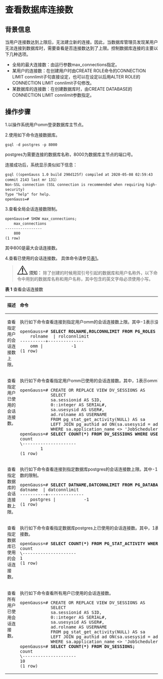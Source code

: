 # 查看数据库连接数<a name="ZH-CN_TOPIC_0246507953"></a>

## 背景信息<a name="zh-cn_topic_0237121094_zh-cn_topic_0059779140_s4018f18115b340a780a46830079d366b"></a>

当用户连接数达到上限后，无法建立新的连接。因此，当数据库管理员发现某用户无法连接到数据库时，需要查看是否连接数达到了上限。控制数据库连接的主要以下几种选项。

-   全局的最大连接数：由运行参数max\_connections指定。
-   某用户的连接数：在创建用户时由CREATE ROLE命令的CONNECTION LIMIT connlimit子句直接设定，也可以在设定以后用ALTER ROLE的CONNECTION LIMIT connlimit子句修改。
-   某数据库的连接数：在创建数据库时，由CREATE DATABASE的CONNECTION LIMIT connlimit参数指定。

## 操作步骤<a name="zh-cn_topic_0237121094_zh-cn_topic_0059779140_sde106f089f2c443e869945d573576c09"></a>

1.以操作系统用户omm登录数据库主节点。

2.使用如下命令连接数据库。

```
gsql -d postgres -p 8000
```
postgres为需要连接的数据库名称，8000为数据库主节点的端口号。

连接成功后，系统显示类似如下信息：

```
gsql ((openGauss 1.0 build 290d125f) compiled at 2020-05-08 02:59:43 commit 2143 last mr 131）
Non-SSL connection (SSL connection is recommended when requiring high-security)
Type "help" for help.
openGauss=#
```

3.查看全局会话连接数限制。

```
openGauss=# SHOW max_connections;
    max_connections
-----------------
    800
(1 row)
```

其中800是最大会话连接数。

4.查看已使用的会话连接数。
具体命令请参见[表1](#zh-cn_topic_0237121094_zh-cn_topic_0059779140_t608a1965463e41f1b6eacd02f97a65ba)。

>![](public_sys-resources/icon-notice.png) **须知：**
>除了创建的时候用双引号引起的数据库和用户名称外，以下命令中用到的数据库名称和用户名称，其中包含的英文字母必须使用小写。

**表 1**  查看会话连接数

<a name="zh-cn_topic_0237121094_zh-cn_topic_0059779140_t608a1965463e41f1b6eacd02f97a65ba"></a>
<table><thead align="left"><tr id="zh-cn_topic_0237121094_zh-cn_topic_0059779140_re474d5b541b5498f9baca663bf6224bc"><th class="cellrowborder" valign="top" width="31.41%" id="mcps1.2.3.1.1"><p id="zh-cn_topic_0237121094_zh-cn_topic_0059779140_a51fddb8e27ca459db31fec04adab6d09"><a name="zh-cn_topic_0237121094_zh-cn_topic_0059779140_a51fddb8e27ca459db31fec04adab6d09"></a><a name="zh-cn_topic_0237121094_zh-cn_topic_0059779140_a51fddb8e27ca459db31fec04adab6d09"></a>描述</p>
</th>
<th class="cellrowborder" valign="top" width="68.58999999999999%" id="mcps1.2.3.1.2"><p id="zh-cn_topic_0237121094_zh-cn_topic_0059779140_aaae4952762a546beb00acadfa603c4e5"><a name="zh-cn_topic_0237121094_zh-cn_topic_0059779140_aaae4952762a546beb00acadfa603c4e5"></a><a name="zh-cn_topic_0237121094_zh-cn_topic_0059779140_aaae4952762a546beb00acadfa603c4e5"></a>命令</p>
</th>
</tr>
</thead>
<tbody><tr id="zh-cn_topic_0237121094_zh-cn_topic_0059779140_r666cbec5558e439fb7c632c0d4865967"><td class="cellrowborder" valign="top" width="31.41%" headers="mcps1.2.3.1.1 "><p id="zh-cn_topic_0237121094_zh-cn_topic_0059779140_a4ab36a3be5444a29a747e5d7262549ba"><a name="zh-cn_topic_0237121094_zh-cn_topic_0059779140_a4ab36a3be5444a29a747e5d7262549ba"></a><a name="zh-cn_topic_0237121094_zh-cn_topic_0059779140_a4ab36a3be5444a29a747e5d7262549ba"></a>查看指定用户的会话连接数上限。</p>
</td>
<td class="cellrowborder" valign="top" width="68.58999999999999%" headers="mcps1.2.3.1.2 "><p id="zh-cn_topic_0237121094_zh-cn_topic_0059779140_abe47459aff854610bda6e3585c4cbe7d"><a name="zh-cn_topic_0237121094_zh-cn_topic_0059779140_abe47459aff854610bda6e3585c4cbe7d"></a><a name="zh-cn_topic_0237121094_zh-cn_topic_0059779140_abe47459aff854610bda6e3585c4cbe7d"></a>执行如下命令查看连接到指定用户<span id="zh-cn_topic_0237121094_text53674635013"><a name="zh-cn_topic_0237121094_text53674635013"></a><a name="zh-cn_topic_0237121094_text53674635013"></a>omm</span>的会话连接数上限。其中-1表示没有对用户<span id="zh-cn_topic_0237121094_text2275122085016"><a name="zh-cn_topic_0237121094_text2275122085016"></a><a name="zh-cn_topic_0237121094_text2275122085016"></a>omm</span>设置连接数的限制。</p>
<a name="zh-cn_topic_0237121094_zh-cn_topic_0059779140_s6ef5ec790c7642d7809c2b134f4f64c9"></a><a name="zh-cn_topic_0237121094_zh-cn_topic_0059779140_s6ef5ec790c7642d7809c2b134f4f64c9"></a><pre class="screen" codetype="Sql" id="zh-cn_topic_0237121094_zh-cn_topic_0059779140_s6ef5ec790c7642d7809c2b134f4f64c9"><span id="zh-cn_topic_0237121094_text1943212533496"><a name="zh-cn_topic_0237121094_text1943212533496"></a><a name="zh-cn_topic_0237121094_text1943212533496"></a>openGauss=# </span><strong id="zh-cn_topic_0237121094_zh-cn_topic_0059779140_a47c7c52eace94312a5ec6bea1371dfd6"><a name="zh-cn_topic_0237121094_zh-cn_topic_0059779140_a47c7c52eace94312a5ec6bea1371dfd6"></a><a name="zh-cn_topic_0237121094_zh-cn_topic_0059779140_a47c7c52eace94312a5ec6bea1371dfd6"></a>SELECT ROLNAME,ROLCONNLIMIT FROM PG_ROLES WHERE ROLNAME='</strong><span id="zh-cn_topic_0237121094_text62961221155016"><a name="zh-cn_topic_0237121094_text62961221155016"></a><a name="zh-cn_topic_0237121094_text62961221155016"></a>omm</span><strong id="zh-cn_topic_0237121094_zh-cn_topic_0059779140_a44debaef80d74b9ca411688bacdda8a4"><a name="zh-cn_topic_0237121094_zh-cn_topic_0059779140_a44debaef80d74b9ca411688bacdda8a4"></a><a name="zh-cn_topic_0237121094_zh-cn_topic_0059779140_a44debaef80d74b9ca411688bacdda8a4"></a>';</strong>
    rolname  | rolconnlimit
----------+--------------
    <span id="zh-cn_topic_0237121094_text16246192217504"><a name="zh-cn_topic_0237121094_text16246192217504"></a><a name="zh-cn_topic_0237121094_text16246192217504"></a>omm</span> |           -1
(1 row)</pre>
</td>
</tr>
<tr id="zh-cn_topic_0237121094_zh-cn_topic_0059779140_r230b2daf81fe46bf8bc72433c5f7a173"><td class="cellrowborder" valign="top" width="31.41%" headers="mcps1.2.3.1.1 "><p id="zh-cn_topic_0237121094_zh-cn_topic_0059779140_abc49477247444d32b4bfe5b601dd801e"><a name="zh-cn_topic_0237121094_zh-cn_topic_0059779140_abc49477247444d32b4bfe5b601dd801e"></a><a name="zh-cn_topic_0237121094_zh-cn_topic_0059779140_abc49477247444d32b4bfe5b601dd801e"></a>查看指定用户已使用的会话连接数。</p>
</td>
<td class="cellrowborder" valign="top" width="68.58999999999999%" headers="mcps1.2.3.1.2 "><p id="zh-cn_topic_0237121094_zh-cn_topic_0059779140_afbdde8607a9241d1854e840c0c562471"><a name="zh-cn_topic_0237121094_zh-cn_topic_0059779140_afbdde8607a9241d1854e840c0c562471"></a><a name="zh-cn_topic_0237121094_zh-cn_topic_0059779140_afbdde8607a9241d1854e840c0c562471"></a>执行如下命令查看指定用户<span id="zh-cn_topic_0237121094_text2279192513507"><a name="zh-cn_topic_0237121094_text2279192513507"></a><a name="zh-cn_topic_0237121094_text2279192513507"></a>omm</span>已使用的会话连接数。其中，1表示<span id="zh-cn_topic_0237121094_text14366152617508"><a name="zh-cn_topic_0237121094_text14366152617508"></a><a name="zh-cn_topic_0237121094_text14366152617508"></a>omm</span>已使用的会话连接数。</p>
<a name="zh-cn_topic_0237121094_zh-cn_topic_0059779140_s8936424e3adf420bb9db8cfc23d6f677"></a><a name="zh-cn_topic_0237121094_zh-cn_topic_0059779140_s8936424e3adf420bb9db8cfc23d6f677"></a><pre class="screen" codetype="Sql" id="zh-cn_topic_0237121094_zh-cn_topic_0059779140_s8936424e3adf420bb9db8cfc23d6f677"><span id="text176615548214"><a name="text176615548214"></a><a name="text176615548214"></a>openGauss=# </span>CREATE OR REPLACE VIEW DV_SESSIONS AS
            SELECT
            sa.sessionid AS SID,
            0::integer AS SERIAL#,
            sa.usesysid AS USER#,
            ad.rolname AS USERNAME
            FROM pg_stat_get_activity(NULL) AS sa
            LEFT JOIN pg_authid ad ON(sa.usesysid = ad.oid)
            WHERE sa.application_name &lt;&gt; 'JobScheduler';
<span id="zh-cn_topic_0237121094_text644219223528"><a name="zh-cn_topic_0237121094_text644219223528"></a><a name="zh-cn_topic_0237121094_text644219223528"></a>openGauss=# </span><strong id="zh-cn_topic_0237121094_zh-cn_topic_0059779140_ab300884670ad42e1ad494b667e32f973"><a name="zh-cn_topic_0237121094_zh-cn_topic_0059779140_ab300884670ad42e1ad494b667e32f973"></a><a name="zh-cn_topic_0237121094_zh-cn_topic_0059779140_ab300884670ad42e1ad494b667e32f973"></a>SELECT COUNT(*) FROM DV_SESSIONS WHERE USERNAME='</strong><span id="zh-cn_topic_0237121094_text9326192718507"><a name="zh-cn_topic_0237121094_text9326192718507"></a><a name="zh-cn_topic_0237121094_text9326192718507"></a>omm</span><strong id="zh-cn_topic_0237121094_zh-cn_topic_0059779140_a4b74e7a62ebe4040b9c5ffc46f50ec2b"><a name="zh-cn_topic_0237121094_zh-cn_topic_0059779140_a4b74e7a62ebe4040b9c5ffc46f50ec2b"></a><a name="zh-cn_topic_0237121094_zh-cn_topic_0059779140_a4b74e7a62ebe4040b9c5ffc46f50ec2b"></a>';</strong>
count
\---------------------
        1
(1 row)</pre>
</td>
</tr>
<tr id="zh-cn_topic_0237121094_zh-cn_topic_0059779140_r104cdfb6ed214094a0590e585e5b2e85"><td class="cellrowborder" valign="top" width="31.41%" headers="mcps1.2.3.1.1 "><p id="zh-cn_topic_0237121094_zh-cn_topic_0059779140_a8409874270f64e5daffdcdec25803217"><a name="zh-cn_topic_0237121094_zh-cn_topic_0059779140_a8409874270f64e5daffdcdec25803217"></a><a name="zh-cn_topic_0237121094_zh-cn_topic_0059779140_a8409874270f64e5daffdcdec25803217"></a>查看指定数据库的会话连接数上限。</p>
</td>
<td class="cellrowborder" valign="top" width="68.58999999999999%" headers="mcps1.2.3.1.2 "><p id="zh-cn_topic_0237121094_zh-cn_topic_0059779140_aba7c110edf6241cbafeb5ca894c89607"><a name="zh-cn_topic_0237121094_zh-cn_topic_0059779140_aba7c110edf6241cbafeb5ca894c89607"></a><a name="zh-cn_topic_0237121094_zh-cn_topic_0059779140_aba7c110edf6241cbafeb5ca894c89607"></a>执行如下命令查看连接到指定数据库postgres的会话连接数上限。其中-1表示没有对数据库postgres设置连接数的限制。</p>
<a name="zh-cn_topic_0237121094_zh-cn_topic_0059779140_s43be919558d045a689ac74d52a7560e4"></a><a name="zh-cn_topic_0237121094_zh-cn_topic_0059779140_s43be919558d045a689ac74d52a7560e4"></a><pre class="screen" codetype="Sql" id="zh-cn_topic_0237121094_zh-cn_topic_0059779140_s43be919558d045a689ac74d52a7560e4"><span id="zh-cn_topic_0237121094_text8370423125212"><a name="zh-cn_topic_0237121094_text8370423125212"></a><a name="zh-cn_topic_0237121094_text8370423125212"></a>openGauss=# </span><strong id="zh-cn_topic_0237121094_zh-cn_topic_0059779140_a38e8bac171574ad39baf6a9df3563633"><a name="zh-cn_topic_0237121094_zh-cn_topic_0059779140_a38e8bac171574ad39baf6a9df3563633"></a><a name="zh-cn_topic_0237121094_zh-cn_topic_0059779140_a38e8bac171574ad39baf6a9df3563633"></a>SELECT DATNAME,DATCONNLIMIT FROM PG_DATABASE WHERE DATNAME='postgres';</strong>
datname  | datconnlimit
----------+--------------
    postgres |           -1
(1 row)</pre>
</td>
</tr>
<tr id="zh-cn_topic_0237121094_zh-cn_topic_0059779140_rcb1ea716375e46b8bd4da4deea8c96bf"><td class="cellrowborder" valign="top" width="31.41%" headers="mcps1.2.3.1.1 "><p id="zh-cn_topic_0237121094_zh-cn_topic_0059779140_af26907151de64eaeb8caa1eec6bdbd87"><a name="zh-cn_topic_0237121094_zh-cn_topic_0059779140_af26907151de64eaeb8caa1eec6bdbd87"></a><a name="zh-cn_topic_0237121094_zh-cn_topic_0059779140_af26907151de64eaeb8caa1eec6bdbd87"></a>查看指定数据库已使用的会话连接数。</p>
</td>
<td class="cellrowborder" valign="top" width="68.58999999999999%" headers="mcps1.2.3.1.2 "><p id="zh-cn_topic_0237121094_zh-cn_topic_0059779140_aeab8618dcc114d1ea2f1ed255f200bf7"><a name="zh-cn_topic_0237121094_zh-cn_topic_0059779140_aeab8618dcc114d1ea2f1ed255f200bf7"></a><a name="zh-cn_topic_0237121094_zh-cn_topic_0059779140_aeab8618dcc114d1ea2f1ed255f200bf7"></a>执行如下命令查看指定数据库postgres上已使用的会话连接数。其中，1表示数据库postgres上已使用的会话连接数。</p>
<a name="zh-cn_topic_0237121094_zh-cn_topic_0059779140_s98d199bf39a949ad9e38a71d0b20488f"></a><a name="zh-cn_topic_0237121094_zh-cn_topic_0059779140_s98d199bf39a949ad9e38a71d0b20488f"></a><pre class="screen" codetype="Sql" id="zh-cn_topic_0237121094_zh-cn_topic_0059779140_s98d199bf39a949ad9e38a71d0b20488f"><span id="zh-cn_topic_0237121094_text11748243525"><a name="zh-cn_topic_0237121094_text11748243525"></a><a name="zh-cn_topic_0237121094_text11748243525"></a>openGauss=# </span><strong id="zh-cn_topic_0237121094_zh-cn_topic_0059779140_a285d8f0b239c436d800f7f81f3c0b5b8"><a name="zh-cn_topic_0237121094_zh-cn_topic_0059779140_a285d8f0b239c436d800f7f81f3c0b5b8"></a><a name="zh-cn_topic_0237121094_zh-cn_topic_0059779140_a285d8f0b239c436d800f7f81f3c0b5b8"></a>SELECT COUNT(*) FROM PG_STAT_ACTIVITY WHERE DATNAME='postgres';</strong>
count
\---------------------
1
(1 row)</pre>
</td>
</tr>
<tr id="zh-cn_topic_0237121094_zh-cn_topic_0059779140_redc0724fa85d4625a03722251374b298"><td class="cellrowborder" valign="top" width="31.41%" headers="mcps1.2.3.1.1 "><p id="zh-cn_topic_0237121094_zh-cn_topic_0059779140_aa93c2fc05f144d1f9e56abe24040701c"><a name="zh-cn_topic_0237121094_zh-cn_topic_0059779140_aa93c2fc05f144d1f9e56abe24040701c"></a><a name="zh-cn_topic_0237121094_zh-cn_topic_0059779140_aa93c2fc05f144d1f9e56abe24040701c"></a>查看所有用户已使用会话连接数。</p>
</td>
<td class="cellrowborder" valign="top" width="68.58999999999999%" headers="mcps1.2.3.1.2 "><p id="zh-cn_topic_0237121094_zh-cn_topic_0059779140_a895ff9baf5744bc8b2ce933084c3388f"><a name="zh-cn_topic_0237121094_zh-cn_topic_0059779140_a895ff9baf5744bc8b2ce933084c3388f"></a><a name="zh-cn_topic_0237121094_zh-cn_topic_0059779140_a895ff9baf5744bc8b2ce933084c3388f"></a>执行如下命令查看所有用户已使用的会话连接数。</p>
<a name="zh-cn_topic_0237121094_zh-cn_topic_0059779140_sbf751537822546bbbc3bbd9c1b3e50b1"></a><a name="zh-cn_topic_0237121094_zh-cn_topic_0059779140_sbf751537822546bbbc3bbd9c1b3e50b1"></a><pre class="screen" codetype="Sql" id="zh-cn_topic_0237121094_zh-cn_topic_0059779140_sbf751537822546bbbc3bbd9c1b3e50b1"><span id="text14699343192312"><a name="text14699343192312"></a><a name="text14699343192312"></a>openGauss=# </span>CREATE OR REPLACE VIEW DV_SESSIONS AS
            SELECT
            sa.sessionid AS SID,
            0::integer AS SERIAL#,
            sa.usesysid AS USER#,
            ad.rolname AS USERNAME
            FROM pg_stat_get_activity(NULL) AS sa
            LEFT JOIN pg_authid ad ON(sa.usesysid = ad.oid)
            WHERE sa.application_name &lt;&gt; 'JobScheduler';
<span id="zh-cn_topic_0237121094_text971592455219"><a name="zh-cn_topic_0237121094_text971592455219"></a><a name="zh-cn_topic_0237121094_text971592455219"></a>openGauss=# </span><strong id="zh-cn_topic_0237121094_zh-cn_topic_0059779140_a6f7981f036c346dca1744ecf7e258a37"><a name="zh-cn_topic_0237121094_zh-cn_topic_0059779140_a6f7981f036c346dca1744ecf7e258a37"></a><a name="zh-cn_topic_0237121094_zh-cn_topic_0059779140_a6f7981f036c346dca1744ecf7e258a37"></a>SELECT COUNT(*) FROM DV_SESSIONS;</strong>
count
\---------------------
10
(1 row)
</pre>
    </td>
    </tr>
    </tbody>
</table>
